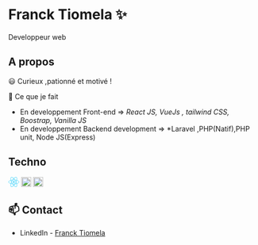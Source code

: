 # Franck Tiomela  ✨

Developpeur web 


## A propos

😃 Curieux ,pationné et motivé !

💬 Ce que je fait

- En developpement Front-end  => *React JS, VueJs , tailwind CSS, Boostrap, Vanilla JS*
- En developpement Backend development =>  *Laravel ,PHP(Natif),PHP unit, Node JS(Express)



## Techno

<code><img height="20" src="data:image/svg+xml;base64,PHN2ZyB4bWxucz0iaHR0cDovL3d3dy53My5vcmcvMjAwMC9zdmciIHZpZXdCb3g9Ii0xMS41IC0xMC4yMzE3NCAyMyAyMC40NjM0OCI+CiAgPHRpdGxlPlJlYWN0IExvZ288L3RpdGxlPgogIDxjaXJjbGUgY3g9IjAiIGN5PSIwIiByPSIyLjA1IiBmaWxsPSIjNjFkYWZiIi8+CiAgPGcgc3Ryb2tlPSIjNjFkYWZiIiBzdHJva2Utd2lkdGg9IjEiIGZpbGw9Im5vbmUiPgogICAgPGVsbGlwc2Ugcng9IjExIiByeT0iNC4yIi8+CiAgICA8ZWxsaXBzZSByeD0iMTEiIHJ5PSI0LjIiIHRyYW5zZm9ybT0icm90YXRlKDYwKSIvPgogICAgPGVsbGlwc2Ugcng9IjExIiByeT0iNC4yIiB0cmFuc2Zvcm09InJvdGF0ZSgxMjApIi8+CiAgPC9nPgo8L3N2Zz4K"></code>
<code><img height="20" src="https://laravel.com/img/logomark.min.svg"></code>
<code><img height="20" src="https://vuejs.org/images/logo.png"></code>



## 📫 Contact

- LinkedIn - [Franck Tiomela](https://www.linkedin.com/in/franck-tiomela-687693204/)
